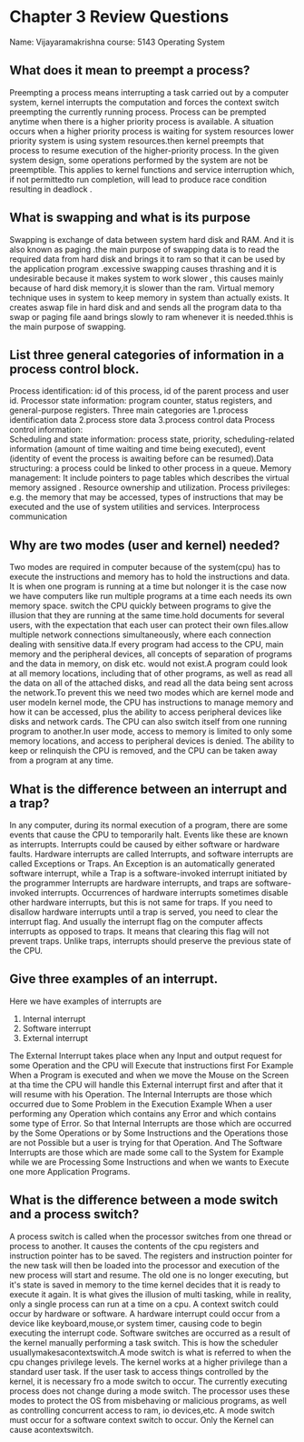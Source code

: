 # Chapter 3 Review Questions
Name: Vijayaramakrishna
course: 5143 Operating System

##  What does it mean to preempt a process?

Preempting a process  means interrupting a task carried out by a computer system, kernel interrupts the computation and  forces the context switch  preempting the currently running process. Process can be prempted anytime when there is a higher priority process is available. A situation occurs when a higher priority process is waiting for system resources lower priority system is using system resources.then kernel preempts  that process to resume  execution  of the higher-priority process. In the  given system design, some operations performed by the system are not be preemptible. This  applies to kernel functions  and service interruption which, if not permittedto run completion, will lead   to produce race condition resulting in deadlock .


##  What is swapping and what is its purpose

Swapping is exchange of data between system hard disk and RAM. And it is also known as paging .the main purpose of swapping data is to read the required data from hard disk and brings it to ram so that it can be used by the application program .excessive swapping causes thrashing  and it is undesirable because it makes system to work slower , this causes mainly because of hard disk memory,it is slower than the ram. Virtual memory technique uses in system to keep memory in system  than actually exists. It creates aswap file in hard disk and   and sends all the program data to tha swap or paging file aand brings slowly to ram whenever it is needed.thhis is the main purpose of swapping.


##  List three general categories of information in a process control block.

Process identification: id of this process, id of the parent process and user id. Processor state information: program counter, status registers, and general-purpose registers. Three main categories are 
1.process identification data
2.process store data
3.process control data
Process control information:                                                                               
  Scheduling and  state information: process state, priority, scheduling-related information (amount of time waiting and time being executed), event (identity of event the process is awaiting before can be resumed).Data structuring: a process could be linked to other process in a queue.  Memory management: It  include pointers to page tables which describes the virtual memory assigned . Resource ownership and utilization. Process privileges: e.g. the memory that may be accessed, types of instructions that may be executed and the use of system utilities and services. Interprocess communication


##  Why are two modes (user and kernel) needed?

Two modes are required in computer because of  the system(cpu) has to execute the instructions and memory has to hold the instructions and data. It is when one program is running  at a time but nolonger it is the case now we have computers like run multiple programs at a time each needs its own memory space. switch the CPU quickly between programs to give the illusion that they are running at the same time.hold documents for several users, with the expectation that each user can protect their own files.allow multiple network connections simultaneously, where each connection  dealing with sensitive data.If every program had  access to the CPU, main memory and the peripheral devices, all concepts of separation of programs and the data in memory, on disk etc. would not exist.A program could look at all memory locations, including that of other programs, as well as read all the data on all of the attached disks, and read all the data being sent across the network.To prevent this we need two modes which are kernel mode and user modeIn kernel mode, the CPU has instructions to manage memory and how it can be accessed, plus the ability to access peripheral devices like disks and network cards. The CPU can also switch itself from one running program to another.In user mode, access to memory is limited to only some memory locations, and access to peripheral devices is denied. The ability to keep or relinquish the CPU is removed, and the CPU can be taken away from a program at any time.


##  What is the difference between an interrupt and a trap?

In any computer, during its normal execution of a program, there are some events that  cause the CPU to temporarily halt. Events like these are known as interrupts. Interrupts could be caused by either software or hardware faults. Hardware interrupts are called  Interrupts, and  software interrupts are called Exceptions or Traps. An Exception is an automatically generated software interrupt, while a Trap is a software-invoked interrupt initiated by the programmer
Interrupts are hardware interrupts, and  traps are software-invoked interrupts. Occurrences of hardware interrupts sometimes  disable other hardware interrupts, but this is not same  for traps. If you need to disallow hardware interrupts until a trap is served, you need to clear the interrupt flag. And usually the interrupt flag on the computer affects interrupts as opposed to traps. It means that clearing this flag will not prevent traps. Unlike traps, interrupts should preserve the previous state of the CPU.

##  Give three examples of an interrupt.

Here we have examples of interrupts are 
1.	Internal interrupt
2.	Software interrupt
3.	External interrupt

The External Interrupt takes place when any Input and output request for some Operation and the CPU will Execute that instructions first For Example When a Program is executed and when we move the Mouse on the Screen at tha time the CPU will handle this External interrupt first and after that it will resume with his Operation.
The Internal Interrupts are those which occurred due to Some Problem in the Execution Example When a user performing any Operation which contains any Error and which contains some type of Error. So that Internal Interrupts are those which are occurred by the Some Operations or by Some Instructions and the Operations those are not Possible but a user is trying for that Operation. And The Software Interrupts are those which are made some call to the System for Example while we are Processing Some Instructions and when we wants to Execute one more Application Programs.


##   What is the difference between a mode switch and a process switch?

A process switch is called when the processor switches from one thread or process to another. It  causes the contents of the cpu registers and instruction pointer has to be saved. The registers and instruction pointer for the new task will then be loaded into the processor and execution of the new process will start and resume. The old one  is no longer executing, but it's state is saved in memory to  the time kernel decides that it is ready to execute it again. It is what gives the illusion of multi tasking, while in reality, only a single process can run at a time on a cpu. A context switch could occur by hardware or software. A hardware interrupt could occur from a device like  keyboard,mouse,or system timer, causing code to begin executing the interrupt code. Software switches are occurred as a result of the kernel manually performing a task switch. This is how the scheduler usuallymakesacontextswitch.A mode switch is what is referred to when the cpu changes privilege levels. The kernel works at a higher privilege than a standard user task. If the user task to access things controlled by the kernel, it is necessary fro a mode switch to occur. The currently executing process does not change during a mode switch. The processor uses these modes to protect the OS from misbehaving or malicious programs, as well as controlling concurrent access to ram, io devices,etc. A mode switch must occur for a software context switch to occur. Only the Kernel can cause acontextswitch. 


